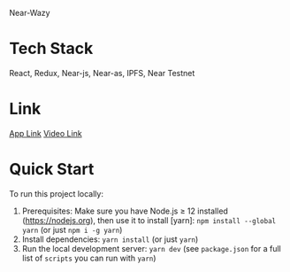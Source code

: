 Near-Wazy

Tech Stack
===========
React, Redux, Near-js, Near-as, IPFS, Near Testnet

Link
===========
[App Link]()
[Video Link](https://google.com)


Quick Start
===========

To run this project locally:

1. Prerequisites: Make sure you have Node.js ≥ 12 installed (https://nodejs.org), then use it to install [yarn]: `npm install --global yarn` (or just `npm i -g yarn`)
2. Install dependencies: `yarn install` (or just `yarn`)
3. Run the local development server: `yarn dev` (see `package.json` for a
   full list of `scripts` you can run with `yarn`)


